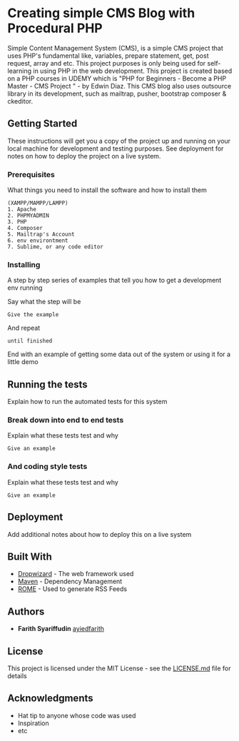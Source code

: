 # Creating simple CMS Blog with Procedural PHP

Simple Content Management System (CMS), is a simple CMS project that uses PHP's fundamental like, variables, prepare statement, get, post request, array and etc. This project purposes is only being used for self-learning in using PHP in the web development. This project is created based on a PHP courses in UDEMY which is "PHP for Beginners - Become a PHP Master - CMS Project " - by Edwin Diaz. This CMS blog also uses outsource library in its development, such as mailtrap, pusher, bootstrap composer & ckeditor.


## Getting Started

These instructions will get you a copy of the project up and running on your local machine for development and testing purposes. See deployment for notes on how to deploy the project on a live system.

### Prerequisites

What things you need to install the software and how to install them

```
(XAMPP/MAMPP/LAMPP)
1. Apache 
2. PHPMYADMIN 
3. PHP
4. Composer
5. Mailtrap's Account
6. env environtment
7. Sublime, or any code editor
```

### Installing

A step by step series of examples that tell you how to get a development env running

Say what the step will be

```
Give the example
```

And repeat

```
until finished
```

End with an example of getting some data out of the system or using it for a little demo

## Running the tests

Explain how to run the automated tests for this system

### Break down into end to end tests

Explain what these tests test and why

```
Give an example
```

### And coding style tests

Explain what these tests test and why

```
Give an example
```

## Deployment

Add additional notes about how to deploy this on a live system

## Built With

* [Dropwizard](http://www.dropwizard.io/1.0.2/docs/) - The web framework used
* [Maven](https://maven.apache.org/) - Dependency Management
* [ROME](https://rometools.github.io/rome/) - Used to generate RSS Feeds

## Authors

* **Farith Syariffudin** [ayiedfarith](https://github.com/ayiedfarith)

## License

This project is licensed under the MIT License - see the [LICENSE.md](LICENSE.md) file for details

## Acknowledgments

* Hat tip to anyone whose code was used
* Inspiration
* etc



